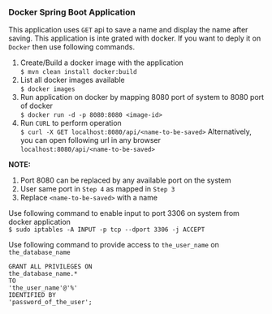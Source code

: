 ### Docker Spring Boot Application

This application uses `GET` api to save a name and display the name after saving. This application is inte
grated with docker. If you want to deply it on `Docker` then use following commands.

1. Create/Build a docker image with the application  
```$ mvn clean install docker:build```
2. List all docker images available  
```$ docker images```
3. Run application on docker by mapping 8080 port of system to 8080 port of docker  
```$ docker run -d -p 8080:8080 <image-id>```
4. Run `CURL` to perform operation  
```$ curl -X GET localhost:8080/api/<name-to-be-saved>```
Alternatively, you can open following url in any browser  
```localhost:8080/api/<name-to-be-saved>```  


**NOTE:**
1. Port 8080 can be replaced by any available port on the system
2. User same port in `Step 4` as mapped in `Step 3` 
3. Replace `<name-to-be-saved>` with a name  

Use following command to enable input to port 3306 on system from docker application  
```$ sudo iptables -A INPUT -p tcp --dport 3306 -j ACCEPT```

Use following command to provide access to `the_user_name` on `the_database_name`  
```
GRANT ALL PRIVILEGES ON
the_database_name.* 
TO 
'the_user_name'@'%' 
IDENTIFIED BY 
'password_of_the_user';
```
